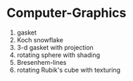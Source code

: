 # Computer-Graphics
1. gasket
2. Koch snowflake
3. 3-d gasket with projection
4. rotating sphere with shading
5. Bresenhem-lines
6. rotating Rubik's cube with texturing
